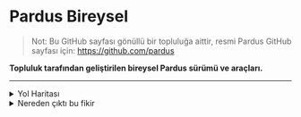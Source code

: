 # Pardus Bireysel
> Not: Bu GitHub sayfası gönüllü bir topluluğa aittir, resmi Pardus GitHub sayfası için: https://github.com/pardus

<b>Topluluk tarafından geliştirilen bireysel Pardus sürümü ve araçları.</b>


---
<details><summary>Yol Haritası</summary>
  <ul>
    <li>Bireysel kullanıcı için gereksiz olan uygulamaları kaldıran bir betik yazmak</li>
    <li>betiğe, XFCE masaüstü ortamını KDE Plasma'ya dönüştürecek işlevsellik eklemek</li>
    <li>betiğe, gerekli olmayan servisleri kapatacak, kullanıcılar için belirli önayarları yapacak işlevsellik eklemek</li>
    <li>KDE ortamı için Pardus Hoşgeldin uygulaması yazmak</li>
    <li>Pardus Bireysel betiğini arayüz olarak çalıştırabilecek bir GTK uygulaması yazmak</li>
    <li>Bizzat kurulum aşamasinda ilgili ayarları yapabilmek için .iso dosyası oluşturmak</li>
    <li>Bireysel kullanımı kolaylaştıracak çeşitli araçlar yazmak (MXLinux, Mint vb. dağıtımlar içindeki faydalı araçların benzerleri)</li>
    <li>Pardus depolarına ek olarak topluluk paketleri için hızlı güncelleme verecek olan bir depo kurmak ve sisteme eklemek</li>
    <li>Ve son olarak bu listedeki her bir adımı çıkan en son Pardus sürümü ile güncel tutmak ve bakımını sağlamak</li>
  </ul>
</details>

</details>
<details><summary>Nereden çıktı bu fikir</summary>
  <a href="https://discord.gg/vF7mj53ZNV">Pardus Discord sunucusu</a> üzerindeki <a href="https://discord.com/channels/941091332389232741/1177946685129887744">şu</a> soru neticesinde bu fikre atıldık :)
</details>
